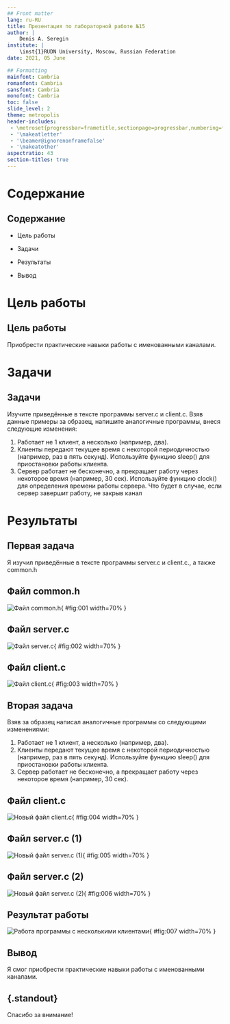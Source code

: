 ```yaml
---
## Front matter
lang: ru-RU
title: Презентация по лабораторной работе №15
author: |
	Denis A. Seregin
institute: |
	\inst{1}RUDN University, Moscow, Russian Federation
date: 2021, 05 June

## Formatting
mainfont: Cambria
romanfont: Cambria
sansfont: Cambria
monofont: Cambria
toc: false
slide_level: 2
theme: metropolis
header-includes: 
 - \metroset{progressbar=frametitle,sectionpage=progressbar,numbering=fraction}
 - '\makeatletter'
 - '\beamer@ignorenonframefalse'
 - '\makeatother'
aspectratio: 43
section-titles: true
---
```


# Содержание

## Содержание

- Цель работы

- Задачи

- Результаты

- Вывод



# Цель работы

## Цель работы

Приобрести практические навыки работы с именованными каналами.


# Задачи

## Задачи

Изучите приведённые в тексте программы server.c и client.c. Взяв данные примеры за образец, напишите аналогичные программы, внеся следующие изменения: 

1. Работает не 1 клиент, а несколько (например, два). 
2. Клиенты передают текущее время с некоторой периодичностью (например, раз в пять секунд). Используйте функцию sleep() для приостановки работы клиента. 
3. Сервер работает не бесконечно, а прекращает работу через некоторое время (например, 30 сек). Используйте функцию clock() для определения времени работы сервера. Что будет в случае, если сервер завершит работу, не закрыв канал

# Результаты

## Первая задача

Я изучил приведённые в тексте программы server.c и client.c., а также common.h



## Файл common.h

![Файл common.h](D:\OBS\Videos_obs\ЛР15\Screenshot_9.png){ #fig:001 width=70% }

## Файл server.c 

![Файл server.c](D:\OBS\Videos_obs\ЛР15\Screenshot_10.png){ #fig:002 width=70% }

## Файл client.c

![Файл client.c](D:\OBS\Videos_obs\ЛР15\Screenshot_11.png){ #fig:003 width=70% }

## Вторая задача

Взяв за образец написал аналогичные программы со следующими изменениями:

1. Работает не 1 клиент, а несколько (например, два). 
2. Клиенты передают текущее время с некоторой периодичностью (например, раз в пять секунд). Используйте функцию sleep() для приостановки работы клиента. 
3. Сервер работает не бесконечно, а прекращает работу через некоторое время (например, 30 сек).

## Файл client.c

![Новый файл client.c](D:\OBS\Videos_obs\ЛР15\Screenshot_12.png){ #fig:004 width=70% }

## Файл server.c (1)

![Новый файл server.c (1)](D:\OBS\Videos_obs\ЛР15\Screenshot_13.png){ #fig:005 width=70% }

## Файл server.c (2)

![Новый файл server.c (2)](D:\OBS\Videos_obs\ЛР15\Screenshot_14.png){ #fig:006 width=70% }

## Результат работы

![Работа программы с несколькими клиентами](D:\OBS\Videos_obs\ЛР15\Screenshot_8.png){ #fig:007 width=70% }

## Вывод

Я смог приобрести практические навыки работы с именованными каналами.


## {.standout}

Спасибо за внимание!

